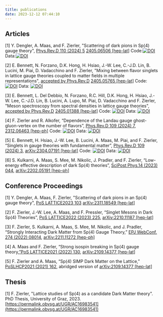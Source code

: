 ```yaml
---
title: publications
date: 2023-12-12 07:44:10
---
```


## Articles

[1] Y. Dengler, A. Maas, and F. Zierler, "Scattering of dark pions in Sp(4) gauge theory", [Phys.Rev.D 110 (2024) 5](https://doi.org/10.1103/PhysRevD.110.054513) [2405.06506 [hep-lat]](https://arxiv.org/abs/2405.06506) 
Code:<a href="https://doi.org/10.5281/zenodo.13303536"><img src="https://zenodo.org/badge/DOI/10.5281/zenodo.13303536.svg" alt="DOI"></a> Data:<a href="https://doi.org/10.5281/zenodo.12920978"><img src="https://zenodo.org/badge/DOI/10.5281/zenodo.12920978.svg" alt="DOI"></a>

[2] E. Bennett, N. Forzano, D.K. Hong, H. Hsiao, J.-W. Lee, C.-J.D. Lin, B. Lucini, M. Piai, D. Vadacchino and F. Zierler, "Mixing between flavor singlets in lattice gauge theories coupled to matter fields in multiple representations", [accepted by Phys.Rev.D](https://journals.aps.org/prd/accepted/29075Q50H0e12c36f9ff2d325539e67b9aba60f9c) [2405.05765 [hep-lat]](https://arxiv.org/abs/2405.05765)
Code: [![DOI](https://zenodo.org/badge/DOI/10.5281/zenodo.12748631.svg)](https://doi.org/10.5281/zenodo.12748631) Data: [![DOI](https://zenodo.org/badge/DOI/10.5281/zenodo.11370542.svg)](https://doi.org/10.5281/zenodo.11370542)

[3] E. Bennett, L. Del Debbio, N. Forzano, R.C. Hill, D.K. Hong, H. Hsiao, J.-W. Lee, C.-J.D. Lin, B. Lucini, A. Lupo, M. Piai, D. Vadacchino and F. Zierler, "Meson spectroscopy from spectral densities in lattice gauge theories", [accepted by Phys.Rev.D](https://journals.aps.org/prd/accepted/1d075Qa4H841083f08c232d59000d2dfcf6ec532f) [2405.01388 [hep-lat]](https://arxiv.org/abs/2405.01388)
Code: [![DOI](https://zenodo.org/badge/DOI/10.5281/zenodo.11048300.svg)](https://doi.org/10.5281/zenodo.11048300) Data: [![DOI](https://zenodo.org/badge/DOI/10.5281/zenodo.11048346.svg)](https://doi.org/10.5281/zenodo.11048346)

[4] F. Zierler and R. Alkofer, “Dependence of the Landau gauge ghost-gluon-vertex on the number of flavors”, [Phys.Rev.D 109 (2024) 7](https://doi.org/10.1103/PhysRevD.109.074024), [2312.06463 [hep-ph]](http://arxiv.org/abs/2312.06463)
Code: [![DOI](https://zenodo.org/badge/DOI/10.5281/zenodo.10849177.svg)](https://doi.org/10.5281/zenodo.10849177) Data: [![DOI](https://zenodo.org/badge/DOI/10.5281/zenodo.10849201.svg)](https://doi.org/10.5281/zenodo.10849201)

[5] E. Bennett, H. Hsiao, J.-W. Lee, B. Lucini, A. Maas, M. Piai, and F. Zierler, “Singlets in gauge theories with fundamental matter”, [Phys.Rev.D 109 (2024) 3](https://doi.org/10.1103/PhysRevD.109.034504), [arXiv:2304.07191 [hep-lat]](http://arxiv.org/abs/2304.07191) 
Code: [![DOI](https://zenodo.org/badge/DOI/10.5281/zenodo.10352176.svg)](https://doi.org/10.5281/zenodo.10352176) Data: [![DOI](https://zenodo.org/badge/DOI/10.5281/zenodo.10352099.svg)](https://doi.org/10.5281/zenodo.10352099)

[6] S. Kulkarni, A. Maas, S. Mee, M. Nikolic, J. Pradler, and F. Zierler, “Low-energy effective description of dark Sp(4) theories”, [SciPost Phys.14 (2023) 044](http://dx.doi.org/10.21468/SciPostPhys.14.3.044), [arXiv:2202.05191 [hep-ph]](http://arxiv.org/abs/2202.05191)

## Conference Proceedings

[1] Y. Dengler, A. Maas, F. Zierler, "Scattering of dark pions in an Sp(4) gauge theory", [PoS LATTICE2023 103](https://pos.sissa.it/453/103) [arXiv:2311.18549 [hep-lat]](https://arxiv.org/abs/)

[2] F. Zierler, J.-W. Lee, A. Maas, and F. Pressler, “Singlet Mesons in Dark Sp(4) Theories”, [PoS LATTICE2022 (2023) 225](http://dx.doi.org/10.22323/1.430.0225), [arXiv:2210.11187 [hep-lat]](http://arxiv.org/abs/2210.11187)

[3] F. Zierler, S. Kulkarni, A. Maas, S. Mee, M. Nikolic, and J. Pradler, “Strongly Interacting Dark Matter from Sp(4) Gauge Theory,” [EPJ WebConf. 274 (2022) 08014](http://dx.doi.org/10.1051/epjconf/202227408014), [arXiv:2211.11272 [hep-ph]](http://arxiv.org/abs/2211.11272)

[4] A. Maas and F. Zierler, “Strong isospin breaking in Sp(4) gauge theory,[”PoS LATTICE2021 (2022) 130](http://dx.doi.org/10.22323/1.396.0130), [arXiv:2109.14377 [hep-lat]](http://arxiv.org/abs/2109.14377)

[5] F. Zierler and A. Maas, “Sp(4) SIMP Dark Matter on the Lattice,” [PoSLHCP2021 (2021) 162](http://dx.doi.org/10.22323/1.397.0162), abridged version of [arXiv:2109.14377 [hep-lat]](http://arxiv.org/abs/2109.14377)

## Thesis

[1] F. Zierler, "Lattice studies of Sp(4) as a candidate Dark Matter theory". PhD Thesis, University of Graz, 2023.  [https://permalink.obvsg.at/UGR/AC16983541](https://permalink.obvsg.at/UGR/AC16983541) 